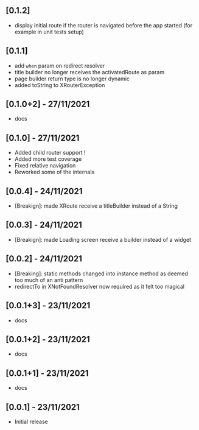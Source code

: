 ## [0.1.2]
 - display initial route if the router is navigated before the app started (for example in unit tests setup)

## [0.1.1]
 - add `when` param on redirect resolver
 - title builder no longer receives the activatedRoute as param
 - page builder return type is no longer dynamic
 - added toString to XRouterException

## [0.1.0+2] - 27/11/2021
- docs

## [0.1.0] - 27/11/2021

- Added child router support !
- Added more test coverage
- Fixed relative navigation
- Reworked some of the internals

## [0.0.4] - 24/11/2021

- [Breakign]: made XRoute receive a titleBuilder instead of a String

## [0.0.3] - 24/11/2021

- [Breakign]: made Loading screen receive a builder instead of a widget

## [0.0.2] - 24/11/2021

- [Breaking]: static methods changed into instance method as deemed too much of an anti pattern
- redirectTo in XNotFoundResolver now required as it felt too magical

## [0.0.1+3] - 23/11/2021

* docs

## [0.0.1+2] - 23/11/2021

* docs

## [0.0.1+1] - 23/11/2021

* docs

## [0.0.1] - 23/11/2021

* Initial release
